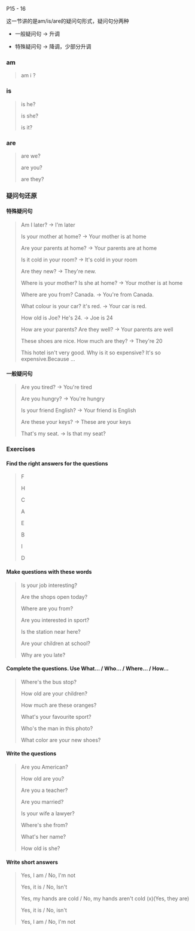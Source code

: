 P15 - 16

这一节讲的是am/is/are的疑问句形式，疑问句分两种

* 一般疑问句 -> 升调

* 特殊疑问句 -> 降调，少部分升调

### am

> am i ?



### is

> is he?
>
> is she?
>
> is it?



### are

> are we?
>
> are you?
>
> are they?



### 疑问句还原

#### 特殊疑问句

> Am I later? -> I'm later
>
> Is your mother at home? -> Your mother is at home
>
> Are your parents at home? -> Your parents are at home
>
> Is it cold in your room? -> It's cold in your room
>
> Are they new? -> They're new.
>
> Where is your mother? Is she at home? -> Your mother is at home
>
> Where are you from? Canada. -> You're from Canada.
>
> What colour is your car? it's red. -> Your car is red.
>
> How old is Joe? He's 24. -> Joe is 24
>
> How are your parents? Are they well? -> Your parents are well
>
> These shoes are nice. How much are they? -> They're 20
>
> This hotel isn't very good. Why is it so expensive? It's so expensive.Because ...



#### 一般疑问句

> Are you tired?  -> You're tired
>
> Are you hungry? -> You're hungry
>
> Is your friend English? ->  Your friend is English
>
> Are these your keys? -> These are your keys
>
> That's my seat. -> Is that my seat?



### Exercises

#### Find the right answers for the questions

>F
>
>H
>
>C
>
>A
>
>E
>
>B
>
>I
>
>D

#### Make questions with these words

> Is your job interesting?
>
> Are the shops open today?
>
> Where are you from?
>
> Are you interested in sport?
>
> Is the station near here?
>
> Are your children at school?
>
> Why are you late?

#### Complete the questions. Use What... / Who... / Where... / How...

> Where's the bus stop?
>
> How old are your children?
>
> How much are these oranges?
>
> What's your favourite sport?
>
> Who's the man in this photo?
>
> What color are your new shoes?

#### Write the questions

> Are you American?
>
> How old are you?
>
> Are you a teacher?
>
> Are you married?
>
> Is your wife a lawyer?
>
> Where's she from?
>
> What's her name?
>
> How old is she?

#### Write short answers

> Yes, I am / No, I'm not
>
> Yes, it is / No, Isn't
>
> Yes, my hands are cold / No, my hands aren't cold (x)(Yes, they are)
>
> Yes, it is / No, isn't
>
> Yes, I am / No, I'm not

